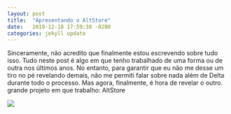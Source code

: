 ```yaml
---
layout: post
title:  "Apresentando o AltStore"
date:   2019-12-18 17:59:38 -0200
categories: jekyll update
---
```



Sinceramente, não acredito que finalmente estou escrevendo sobre tudo isso. Tudo neste post é algo em que tenho trabalhado de uma forma ou de outra nos últimos anos. No entanto, para garantir que eu não me desse um tiro no pé revelando demais, não me permiti falar sobre nada além de Delta durante todo o processo. Mas agora, finalmente, é hora de revelar o outro. grande projeto em que trabalho: AltStore

![](https://user-images.githubusercontent.com/705880/65605569-30ca6080-df5e-11e9-8dfb-15ebb00e10cb.PNG)
